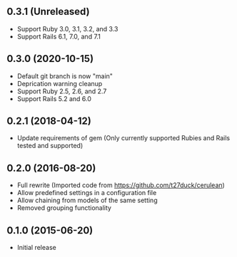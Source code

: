 ## 0.3.1 (Unreleased)

* Support Ruby 3.0, 3.1, 3.2, and 3.3
* Support Rails 6.1, 7.0, and 7.1

## 0.3.0 (2020-10-15)

* Default git branch is now "main"
* Deprication warning cleanup
* Support Ruby 2.5, 2.6, and 2.7
* Support Rails 5.2 and 6.0

## 0.2.1 (2018-04-12)

* Update requirements of gem (Only currently supported Rubies and Rails tested and supported)

## 0.2.0 (2016-08-20)

* Full rewrite (Imported code from https://github.com/t27duck/cerulean)
* Allow predefined settings in a configuration file
* Allow chaining from models of the same setting
* Removed grouping functionality

## 0.1.0 (2015-06-20)

* Initial release
